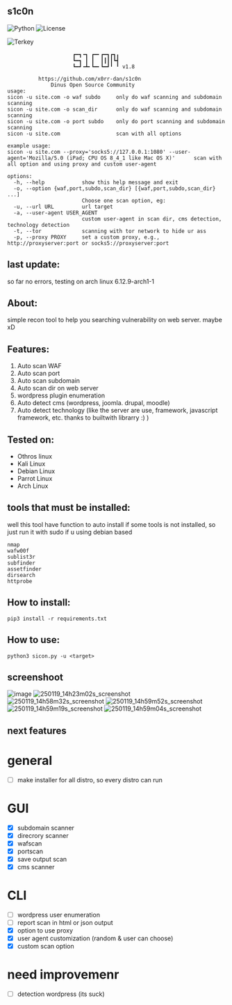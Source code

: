 ## s1c0n
![Python](https://img.shields.io/badge/Python-3.9.2-blue)
![License](https://img.shields.io/badge/License-MIT-brightgreen)

![Terkey](https://github-readme-stats.vercel.app/api/pin?username=x0rr-dan&repo=s1c0n&title_color=fff&icon_color=fff&text_color=ffffff&bg_color=000000)

```
    	             ┏━┓╺┓ ┏━╸┏━┓┏┓╻
    	             ┗━┓ ┃ ┃  ┃┃┃┃┗┫
    	             ┗━┛╺┻╸┗━╸┗━┛╹ ╹ v1.8

	      https://github.com/x0rr-dan/s1c0n
	          Dinus Open Source Community
usage: 
sicon -u site.com -o waf subdo     only do waf scanning and subdomain scanning
sicon -u site.com -o scan_dir      only do waf scanning and subdomain scanning
sicon -u site.com -o port subdo    only do port scanning and subdomain scanning
sicon -u site.com                  scan with all options

example usage:
sicon -u site.com --proxy='socks5://127.0.0.1:1080' --user-agent='Mozilla/5.0 (iPad; CPU OS 8_4_1 like Mac OS X)'      scan with all option and using proxy and custom user-agent

options:
  -h, --help            show this help message and exit
  -o, --option {waf,port,subdo,scan_dir} [{waf,port,subdo,scan_dir} ...]
                        Choose one scan option, eg:
  -u, --url URL         url target
  -a, --user-agent USER_AGENT
                        custom user-agent in scan dir, cms detection, technology detection
  -t, --tor             scanning with tor network to hide ur ass
  -p, --proxy PROXY     set a custom proxy, e.g., http://proxyserver:port or socks5://proxyserver:port
```

## last update:
so far no errors, testing on arch linux 6.12.9-arch1-1

## About:
simple recon tool to help you searching vulnerability on web server. maybe xD

## Features:
1. Auto scan WAF
2. Auto scan port
3. Auto scan subdomain
4. Auto scan dir on web server
5. wordpress plugin enumeration
6. Auto detect cms (wordpress, joomla. drupal, moodle)
7. Auto detect technology (like the server are use, framework, javascript framework, etc. thanks to builtwith librarry :) )

## Tested on:
- Othros linux
- Kali Linux
- Debian Linux
- Parrot Linux
- Arch Linux

## tools that must be installed:
well this tool have function to auto install if some tools is not installed, so just run it with sudo if u using debian based
```
nmap
wafw00f
sublist3r
subfinder
assetfinder
dirsearch
httprobe
```

## How to install:
```
pip3 install -r requirements.txt
```

## How to use:
```
python3 sicon.py -u <target>
```

## screenshoot
![image](https://github.com/user-attachments/assets/6fac3792-c545-43a0-b9e6-bec3764ccdb3)
![250119_14h23m02s_screenshot](https://github.com/user-attachments/assets/68dee4a0-c975-40e9-be92-df427d0a830a)
![250119_14h58m32s_screenshot](https://github.com/user-attachments/assets/9dd2bd64-0f90-401e-bf43-06bc0f1e5f94)
![250119_14h59m52s_screenshot](https://github.com/user-attachments/assets/c59430d5-c6f5-41fc-a36e-f5d64dbdd3e4)
![250119_14h59m19s_screenshot](https://github.com/user-attachments/assets/9842c9da-ad7a-4dcb-bc18-9d9819a5b71f)
![250119_14h59m04s_screenshot](https://github.com/user-attachments/assets/9ffab5a1-2864-46af-b45b-850c1d1dec7a)




## next features
# general
- [ ] make installer for all distro, so every distro can run
# GUI
- [x] subdomain scanner
- [x] direcrory scanner
- [x] wafscan
- [x] portscan
- [x] save output scan
- [x] cms scanner
# CLI
- [ ] wordpress user enumeration
- [ ] report scan in html or json output
- [x] option to use proxy
- [x] user agent customization (random & user can choose)
- [x] custom scan option
# need improvemenr
- [ ] detection wordpress (its suck)
